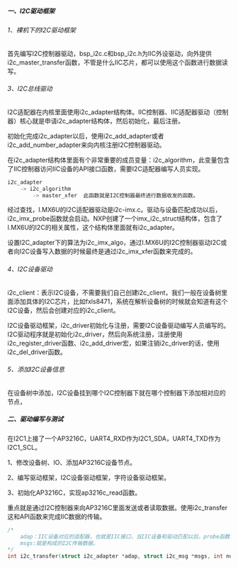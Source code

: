 ##### 一、I2C驱动框架

###### 1、裸机下的I2C驱动框架

首先编写I2C控制器驱动，bsp_i2c.c和bsp_i2c.h为IIC外设驱动，向外提供i2c_master_transfer函数，不管是什么IIC芯片，都可以使用这个函数进行数据读写。

###### 3、I2C总线驱动

I2C适配器在内核里面使用i2c_adapter结构体。IIC控制器、IIC适配器驱动（控制器）核心就是申请i2c_adapter结构体，然后初始化，最后注册。

初始化完成i2c_adapter以后，使用i2c_add_adapter或者i2c_add_number_adapter来向内核注册I2C控制器驱动。

在i2c_adapter结构体里面有个非常重要的成员变量：i2c_algorithm，此变量包含了IIC控制器访问IIC设备的API接口函数，需要I2C适配器编写人员实现。

```c
i2c_adapter
    -> i2c_algorithm
    	-> master_xfer	此函数就是I2C控制器最终进行数据收发的函数。
```

经过查找，I.MX6U的I2C适配器驱动是i2c-imx.c。驱动与设备匹配成功以后，i2c_imx_probe函数就会启动。NXP创建了一个imx_i2c_struct结构体，包含了I.MX6U的I2C的相关属性，这个结构体里面就有i2c_adapter。

设置I2C_adapter下的算法为i2c_imx_algo，通过I.MX6U的I2C控制器驱动I2C或者向I2C设备写入数据的时候最终是通过i2c_imx_xfer函数来完成的。

###### 4、I2C设备驱动

i2c_client：表示I2C设备，不需要我们自己创建i2c_client，我们一般在设备树里面添加具体的I2C芯片，比如fxls8471，系统在解析设备树的时候就会知道有这个I2C设备，然后会创建对应的i2c_client。

I2C设备驱动框架，i2c_driver初始化与注册，需要I2C设备驱动编写人员编写的。I2C驱动程序就是初始化i2c_driver，然后向系统注册，注册使用i2c_register_driver函数、i2c_add_driver宏，如果注销i2c_driver的话，使用i2c_del_driver函数。

###### 5、添加I2C设备信息

在设备树中添加，I2C设备挂到哪个I2C控制器下就在哪个控制器下添加相对应的节点，

##### 二、驱动编写与测试

在I2C1上接了一个AP3216C，UART4_RXD作为I2C1_SDA，UART4_TXD作为I2C1_SCL。

1、修改设备树、IO、添加AP3216C设备节点。

2、编写驱动框架，I2C设备驱动框架，字符设备驱动框架。

3、初始化AP3216C，实现ap3216c_read函数。

重点就是通过I2C控制器来向AP3216C里面发送或者读取数据。使用i2c_transfer这和API函数来完成IIC数据的传输。

```c
/*
	adap：IIC设备对应的适配器，也就是IIC接口，当IIC设备和驱动匹配以后，probe函数会执行，probe函数传递进来的第一个参数就是i2c_client，在i2c_client里面保存了此I2C设备所对应的i2c_adapter。
	msgs:就是构成的I2C传输数据。
*/
int i2c_transfer(struct i2c_adapter *adap, struct i2c_msg *msgs, int num);
```


